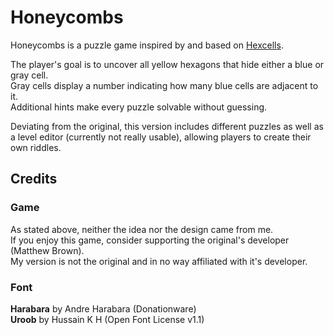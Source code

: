 # Honeycombs
Honeycombs is a puzzle game inspired by and based on [Hexcells](https://store.steampowered.com/app/265890/Hexcells/).

The player's goal is to uncover all yellow hexagons that hide either a blue or gray cell.  
Gray cells display a number indicating how many blue cells are adjacent to it.  
Additional hints make every puzzle solvable without guessing.

Deviating from the original, this version includes different puzzles as well as a level editor (currently not really usable), allowing players to create their own riddles.

## Credits
### Game
As stated above, neither the idea nor the design came from me.  
If you enjoy this game, consider supporting the original's developer (Matthew Brown).  
My version is not the original and in no way affiliated with it's developer.

### Font
**Harabara** by Andre Harabara (Donationware)  
**Uroob** by Hussain K H (Open Font License v1.1)
